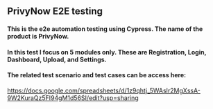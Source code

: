 ## PrivyNow E2E testing
#### This is the e2e automation testing using Cypress. The name of the product is PrivyNow.
#### In this test I focus on 5 modules only. These are Registration, Login, Dashboard, Upload, and Settings.
#### The related test scenario and test cases can be access here:
https://docs.google.com/spreadsheets/d/1z9qhtj_5WAsIr2MgXssA-9W2KuraQz5FI94gM1d56SI/edit?usp=sharing